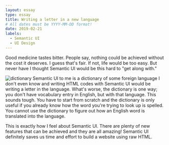 ```yaml
---
layout: essay
type: essay
title: Writing a letter in a new language
# All dates must be YYYY-MM-DD format!
date: 2019-02-21
labels:
  - Semantic UI
  - UI Design
---
```


Good medicine tastes bitter.
People say, nothing could be achieved without the cost it deserves. I guess that's fair. If not, life would be too easy. But never have I thought Semantic UI would be this hard to "get along with."

<img class="ui tiny avatar image" alt="dictionary" src="https://static.makeuseof.com/wp-content/uploads/2015/11/dictionary_shutterstock_45765181.jpg">
Semantic UI to me is a dictionary of some foreign language I don't even know and writing HTML codes with Semantic UI would be writing a letter in the language. What's worse, the dictionary is one way; you don't have vocabulary entry in English, but with that language. This sounds tough. You have to start from scratch and the dictionary is only useful if you already know how the word you're trying to look up is spelled. You cannot use the dictionary to figure out how an English word is translated into the language.

This is exactly how I feel about Semantic UI. There are plenty of new features that can be achieved and they are all amazing! Semantic UI definitely saves us time and effort to build a website using raw HTML. 